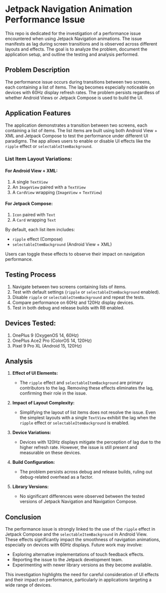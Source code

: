 # Jetpack Navigation Animation Performance Issue

This repo is dedicated for the investigation of a performance issue encountered when using Jetpack Navigation animations. The issue manifests as lag during screen transitions and is observed across different layouts and effects. The goal is to analyze the problem, document the application setup, and outline the testing and analysis performed.

## Problem Description

The performance issue occurs during transitions between two screens, each containing a list of items. The lag becomes especially noticeable on devices with 60Hz display refresh rates. The problem persists regardless of whether Android Views or Jetpack Compose is used to build the UI.

## Application Features

The application demonstrates a transition between two screens, each containing a list of items. The list items are built using both Android View + XML and Jetpack Compose to test the performance under different UI paradigms. The app allows users to enable or disable UI effects like the `ripple` effect or `selectableItemBackground`.

### List Item Layout Variations:
#### For Android View + XML:
1. A single `TextView`
2. An `ImageView` paired with a `TextView`
3. A `CardView` wrapping (`ImageView` + `TextView`)

#### For Jetpack Compose:
1. `Icon` paired with `Text`
2. A `Card` wrapping `Text`

By default, each list item includes:
- `ripple` effect (Compose)
- `selectableItemBackground` (Android View + XML)

Users can toggle these effects to observe their impact on navigation performance.

## Testing Process

1. Navigate between two screens containing lists of items.
2. Test with default settings (`ripple` or `selectableItemBackground` enabled).
3. Disable `ripple` or `selectableItemBackground` and repeat the tests.
4. Compare performance on 60Hz and 120Hz display devices.
5. Test in both debug and release builds with R8 enabled.

## Devices Tested:
1. OnePlus 9 (OxygenOS 14, 60Hz)
2. OnePlus Ace2 Pro (ColorOS 14, 120Hz)
3. Pixel 9 Pro XL (Android 15, 120Hz)

## Analysis

1. **Effect of UI Elements:**
    - The `ripple` effect and `selectableItemBackground` are primary contributors to the lag. Removing these effects eliminates the lag, confirming their role in the issue.

2. **Impact of Layout Complexity:**
    - Simplifying the layout of list items does not resolve the issue. Even the simplest layouts with a single `TextView` exhibit the lag when the `ripple` effect or `selectableItemBackground` is enabled.

3. **Device Variations:**
    - Devices with 120Hz displays mitigate the perception of lag due to the higher refresh rate. However, the issue is still present and measurable on these devices.

4. **Build Configuration:**
    - The problem persists across debug and release builds, ruling out debug-related overhead as a factor.

5. **Library Versions:**
    - No significant differences were observed between the tested versions of Jetpack Navigation and Navigation Compose.

## Conclusion

The performance issue is strongly linked to the use of the `ripple` effect in Jetpack Compose and the `selectableItemBackground` in Android View. These effects significantly impact the smoothness of navigation animations, especially on devices with 60Hz displays. Future work may involve:
- Exploring alternative implementations of touch feedback effects.
- Reporting the issue to the Jetpack development team.
- Experimenting with newer library versions as they become available.

This investigation highlights the need for careful consideration of UI effects and their impact on performance, particularly in applications targeting a wide range of devices.

